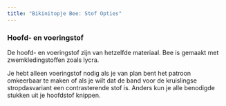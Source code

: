 ```yaml
---
title: "Bikinitopje Bee: Stof Opties"
---
```


### Hoofd- en voeringstof

De hoofd- en voeringstof zijn van hetzelfde materiaal. Bee is gemaakt met zwemkledingstoffen zoals lycra.

<Note>

Je hebt alleen voeringstof nodig als je van plan bent het patroon omkeerbaar te maken of als je wilt dat de band voor de kruislingse stropdasvariant een contrasterende stof is. Anders kun je alle benodigde stukken uit je hoofdstof knippen.

</Note>
